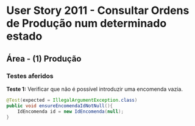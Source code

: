 # User Story 2011 - Consultar Ordens de Produção num determinado estado

## Área - (1) Produção

### Testes aferidos

**Teste 1:** Verificar que não é possível introduzir uma encomenda vazia.

```java
@Test(expected = IllegalArgumentException.class)
public void ensureEncomendaIdNotNull(){
	IdEncomenda id = new IdEncomenda(null);
}
```
